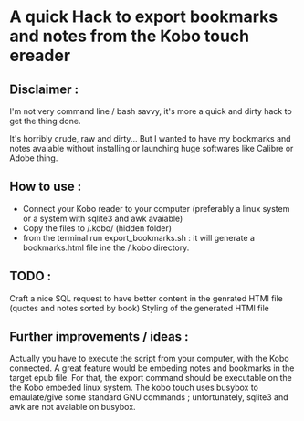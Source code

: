 A quick Hack to export bookmarks and notes from the Kobo touch ereader
======================================================================

Disclaimer :
------------
I'm not very command line / bash savvy, it's more a quick and dirty hack to get the thing done.

It's horribly crude, raw and dirty... But I wanted to have my bookmarks and notes avaiable without installing or launching huge softwares like Calibre or Adobe thing.

How to use :
------------
- Connect your Kobo reader to your computer (preferably a linux system or a system with sqlite3 and awk avaiable)
- Copy the files to /.kobo/ (hidden folder)
- from the terminal run export_bookmarks.sh : it will generate a bookmarks.html file ine the /.kobo directory.

TODO :
------
Craft a nice SQL request to have better content in the genrated HTMl file (quotes and notes sorted by book)
Styling of the generated HTMl file


Further improvements / ideas :
-----------------------------
Actually you have to execute the script from your computer, with the Kobo connected.
A great feature would be embeding notes and bookmarks in the target epub file. 
For that, the export command should be executable on the the Kobo embeded linux system. The kobo touch uses busybox to emaulate/give some standard GNU commands ; unfortunately, sqlite3 and awk are not avaiable on busybox.